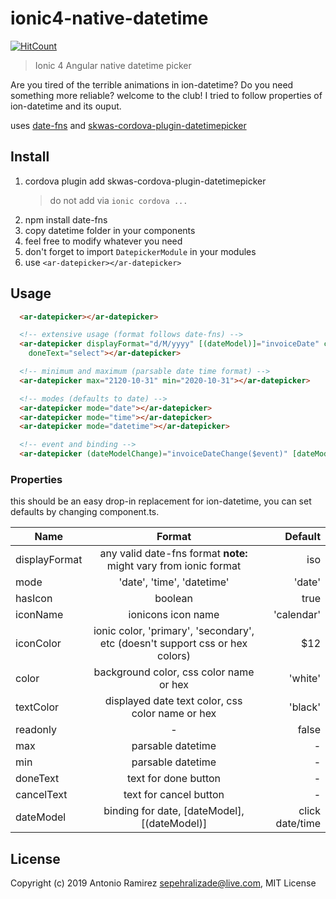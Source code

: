 # ionic4-native-datetime
[![HitCount](http://hits.dwyl.io/antoniormrzz/ionic4-native-datetime.svg)](http://hits.dwyl.io/antoniormrzz/ionic4-native-datetime)

> Ionic 4 Angular native datetime picker

Are you tired of the terrible animations in ion-datetime? Do you need something more reliable? welcome to the club!
I tried to follow properties of ion-datetime and its ouput.

uses [date-fns](https://date-fns.org/) and [skwas-cordova-plugin-datetimepicker](https://github.com/skwasjer/skwas-cordova-plugin-datetimepicker) 

## Install

  1. cordova plugin add skwas-cordova-plugin-datetimepicker
      > do not add via `ionic cordova ...`
  1. npm install date-fns
  1. copy datetime folder in your components
  1. feel free to modify whatever you need
  1. don't forget to import `DatepickerModule` in your modules
  1. use `<ar-datepicker></ar-datepicker>`
  
## Usage

```html
  <ar-datepicker></ar-datepicker>

  <!-- extensive usage (format follows date-fns) -->
  <ar-datepicker displayFormat="d/M/yyyy" [(dateModel)]="invoiceDate" cancelText="cancel"
    doneText="select"></ar-datepicker>

  <!-- minimum and maximum (parsable date time format) -->
  <ar-datepicker max="2120-10-31" min="2020-10-31"></ar-datepicker>

  <!-- modes (defaults to date) -->
  <ar-datepicker mode="date"></ar-datepicker>
  <ar-datepicker mode="time"></ar-datepicker>
  <ar-datepicker mode="datetime"></ar-datepicker>

  <!-- event and binding -->
  <ar-datepicker (dateModelChange)="invoiceDateChange($event)" [dateModel]="invoiceDate" displayFormat="d M-yy"></ar-datepicker>
```

### Properties

this should be an easy drop-in replacement for ion-datetime, you can set defaults by changing component.ts.

| Name          | Format        | Default |
| ------------- |:-------------:| -------:|
| displayFormat | any valid date-fns format **note:** might vary from ionic format | iso |
| mode | 'date', 'time', 'datetime'     |    'date' |
| hasIcon      |  boolean      |   true |
| iconName | ionicons icon name    |    'calendar' |
| iconColor     | ionic color, 'primary', 'secondary', etc (doesn't support css or hex colors)   |   $12 |
| color | background color, css color name or hex  |    'white' |
| textColor     | displayed date text color, css color name or hex    |   'black' |
| readonly | -   |    false |
| max     | parsable datetime     |   - |
| min | parsable datetime     |    - |
| doneText     | text for done button     |   - |
| cancelText | text for cancel button     |    - |
| dateModel      | binding for date, [dateModel], [(dateModel)]  |   click date/time |

## License
Copyright (c) 2019 Antonio Ramirez sepehralizade@live.com, MIT License
